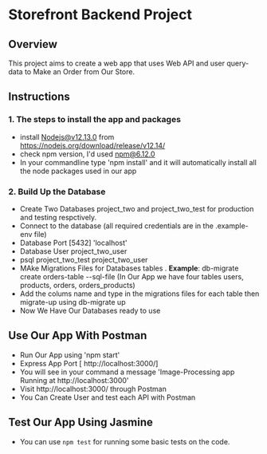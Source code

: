# Storefront Backend Project

## Overview
This project aims  to create a web app that uses Web API and user query-data to Make an Order from Our Store.

## Instructions
### 1. The steps to install the app and packages
- install Nodejs@v12.13.0 from https://nodejs.org/download/release/v12.14/
- check npm version, I'd used npm@6.12.0
- In your commandline type 'npm install' and it will automatically install all the node packages used in our app

### 2. Build Up the Database
- Create Two Databases  project_two and project_two_test for production and testing respctively.
- Connect to the database (all required credentials are in the .example-env file)
- Database Port [5432] 'localhost'
- Database User project_two_user
- psql project_two_test project_two_user  
- MAke Migrations Files for  Databases tables .
**Example**: db-migrate create orders-table --sql-file
 (In Our App we have four tables users, products, orders, orders_products)
- Add the colums name and type in the migrations files for each table then migrate-up using db-migrate up
- Now We Have Our Databases ready to use

## Use Our App With Postman
- Run Our App using 'npm start'
- Express App Port [ http://localhost:3000/]
- You will see in your command a message 'Image-Processing app Running at http://localhost:3000'
- Visit http://localhost:3000/ through Postman
- You Can Create User and test each API with Postman  

## Test Our App Using Jasmine

- You can use `npm test` for running some basic tests on the code.
